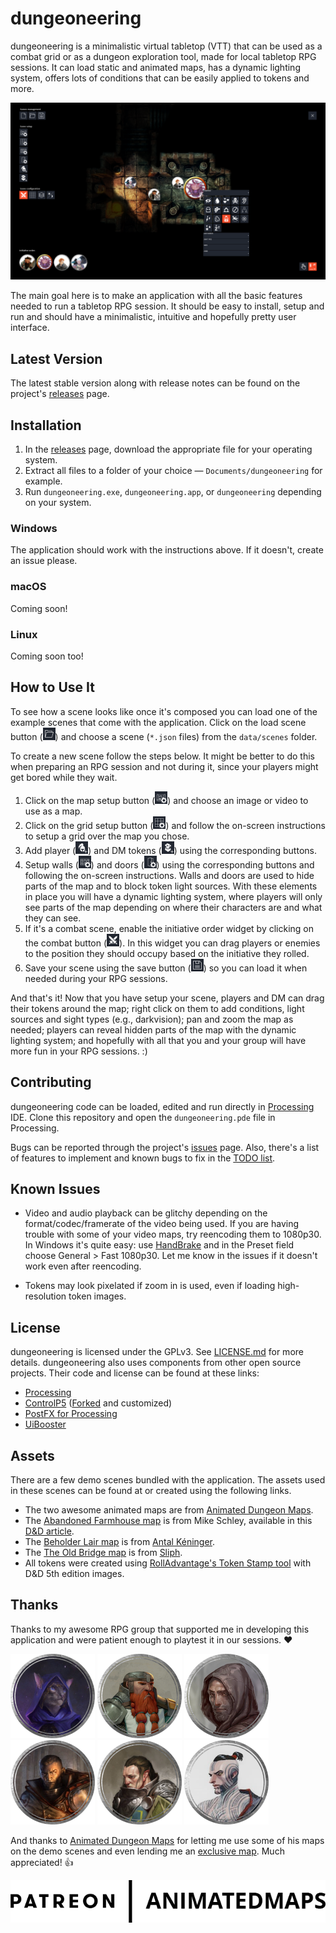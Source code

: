 # dungeoneering
dungeoneering is a minimalistic virtual tabletop (VTT) that can be used as a combat grid or as a dungeon exploration tool, made for local tabletop RPG sessions. It can load static and animated maps, has a dynamic lighting system, offers lots of conditions that can be easily applied to tokens and more.

![dungeoneering screenshot](images/screenshot.png "dungeoneering screenshot")

The main goal here is to make an application with all the basic features needed to run a tabletop RPG session. It should be easy to install, setup and run and should have a minimalistic, intuitive and hopefully pretty user interface.



## Latest Version

The latest stable version along with release notes can be found on the project's [releases](https://github.com/luiscastilho/dungeoneering/releases) page.



## Installation

1. In the [releases](https://github.com/luiscastilho/dungeoneering/releases) page, download the appropriate file for your operating system.
2. Extract all files to a folder of your choice — `Documents/dungeoneering` for example.
3. Run `dungeoneering.exe`, `dungeoneering.app`, or `dungeoneering` depending on your system.

### Windows

The application should work with the instructions above. If it doesn't, create an issue please.

### macOS

Coming soon!

### Linux

Coming soon too!



## How to Use It

To see how a scene looks like once it's composed you can load one of the example scenes that come with the application. Click on the load scene button ([<img src="../dungeoneering/data/icons/app/load_idle.png" width="20" height="20" alt="load scene icon" title="load scene icon">](#how-to-use-it)) and choose a scene (`*.json` files) from the `data/scenes` folder.

To create a new scene follow the steps below. It might be better to do this when preparing an RPG session and not during it, since your players might get bored while they wait.

1. Click on the map setup button ([<img src="../dungeoneering/data/icons/scene/setup/map_idle.png" width="20" height="20" alt="map setup icon" title="map setup icon">](#how-to-use-it)) and choose an image or video to use as a map.
2. Click on the grid setup button ([<img src="../dungeoneering/data/icons/scene/setup/grid_idle.png" width="20" height="20" alt="grid setup icon" title="grid setup icon">](#how-to-use-it)) and follow the on-screen instructions to setup a grid over the map you chose.
3. Add player ([<img src="../dungeoneering/data/icons/scene/setup/hero_idle.png" width="20" height="20" alt="add player token icon" title="add player token icon">](#how-to-use-it)) and DM tokens ([<img src="../dungeoneering/data/icons/scene/setup/monster_idle.png" width="20" height="20" alt="add DM token icon" title="add DM token icon">](#how-to-use-it)) using the corresponding buttons.
4. Setup walls ([<img src="../dungeoneering/data/icons/scene/setup/wall_idle.png" width="20" height="20" alt="walls setup icon" title="walls setup icon">](#how-to-use-it)) and doors ([<img src="../dungeoneering/data/icons/scene/setup/door_idle.png" width="20" height="20" alt="doors setup icon" title="doors setup icon">](#how-to-use-it)) using the corresponding buttons and following the on-screen instructions. Walls and doors are used to hide parts of the map and to block token light sources. With these elements in place you will have a dynamic lighting system, where players will only see parts of the map depending on where their characters are and what they can see.
5. If it's a combat scene, enable the initiative order widget by clicking on the combat button ([<img src="../dungeoneering/data/icons/scene/config/combat_idle.png" width="20" height="20" alt="combat icon" title="combat icon">](#how-to-use-it)). In this widget you can drag players or enemies to the position they should occupy based on the initiative they rolled.
6. Save your scene using the save button ([<img src="../dungeoneering/data/icons/app/save_idle.png" width="20" height="20" alt="save scene icon" title="save scene icon">](#how-to-use-it)) so you can load it when needed during your RPG sessions.

And that's it! Now that you have setup your scene, players and DM can drag their tokens around the map; right click on them to add conditions, light sources and sight types (e.g., darkvision); pan and zoom the map as needed; players can reveal hidden parts of the map with the dynamic lighting system; and hopefully with all that you and your group will have more fun in your RPG sessions. :)



## Contributing

dungeoneering code can be loaded, edited and run directly in [Processing](https://processing.org/) IDE. Clone this repository and open the `dungeoneering.pde` file in Processing.

Bugs can be reported through the project's [issues](https://github.com/luiscastilho/dungeoneering/issues) page. Also, there's a list of features to implement and known bugs to fix in the [TODO list](TODO.md).



## Known Issues

- Video and audio playback can be glitchy depending on the format/codec/framerate of the video being used. If you are having trouble with some of your video maps, try reencoding them to 1080p30. In Windows it's quite easy: use [HandBrake](https://handbrake.fr/) and in the Preset field choose General > Fast 1080p30. Let me know in the issues if it doesn't work even after reencoding.

- Tokens may look pixelated if zoom in is used, even if loading high-resolution token images.



## License

dungeoneering is licensed under the GPLv3. See [LICENSE.md](../LICENSE.md) for more details. dungeoneering also uses components from other open source projects. Their code and license can be found at these links:

- [Processing](https://github.com/processing/processing)
- [ControlP5](https://github.com/sojamo/controlp5) ([Forked](https://github.com/luiscastilho/controlp5) and customized)
- [PostFX for Processing](https://github.com/cansik/processing-postfx)
- [UiBooster](https://github.com/Milchreis/uibooster-for-processing)



## Assets

There are a few demo scenes bundled with the application. The assets used in these scenes can be found at or created using the following links.

- The two awesome animated maps are from [Animated Dungeon Maps](https://www.patreon.com/animatedmaps "Animated Dungeon Maps Patreon page").
- The [Abandoned Farmhouse map](../dungeoneering/data/maps/Static-AbandonedFarmhouse.jpg) is from Mike Schley, available in this [D&D article](https://dnd.wizards.com/articles/features/schley-stack "D&D Schley Stack article").
- The [Beholder Lair map](../dungeoneering/data/maps/Static-BeholderLair.jpg) is from [Antal Kéninger](https://www.artstation.com/kena "Antal Kéninger ArtStation profile").
- The [The Old Bridge map](../dungeoneering/data/maps/Static-TheOldBridge.jpg) is from [Sliph](https://www.patreon.com/sliph "Sliph Patreon").
- All tokens were created using [RollAdvantage's Token Stamp tool](https://rolladvantage.com/tokenstamp/ "Token Stamp tool") with D&D 5th edition images.



## Thanks

Thanks to my awesome RPG group that supported me in developing this application and were patient enough to playtest it in our sessions. :heart:

[![Claw token](images/playtesters/claw.png "Claw, Tabaxi Sorcerer (Wild Magic)")](#thanks)
[![Gruk token](images/playtesters/gruk.png "Gruk, Dwarf Fighter (Eldritch Knight)")](#thanks)
[![Labard token](images/playtesters/labard.png "Labard, Halfling Rogue (Assassin)")](#thanks)
[![Lander token](images/playtesters/lander.png "Lander, Human Cleric (Forge Domain)")](#thanks)
[![Naven token](images/playtesters/naven.png "Naven, Half-Elf Paladin (Oath of the Ancients)")](#thanks)
[![Sora token](images/playtesters/sora.png "Sora, Human Monk (Way of the Long Death)")](#thanks)

And thanks to [Animated Dungeon Maps](https://www.patreon.com/animatedmaps "Animated Dungeon Maps Patreon page") for letting me use some of his maps on the demo scenes and even lending me an [exclusive map](../dungeoneering/data/maps/Animated-SwordCoast.mp4). Much appreciated! :+1:

[![](images/logos/animated-dungeon-maps.png)](https://www.patreon.com/animatedmaps "Animated Dungeon Maps Patreon page")
